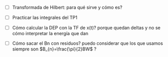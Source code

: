 - [ ] Transformada de Hilbert: para qué sirve y cómo es?
- [ ] Practicar las integrales del TP1
- [ ] Cómo calcular la DEP con la TF de x(t)? porque quedan deltas y no se cómo interpretar la energía que dan
- [ ] Cómo sacar el Bn con residuos? puedo considerar que los que usamos siempre son $B_{n}=\frac{\pi}{2}BW$ ?




